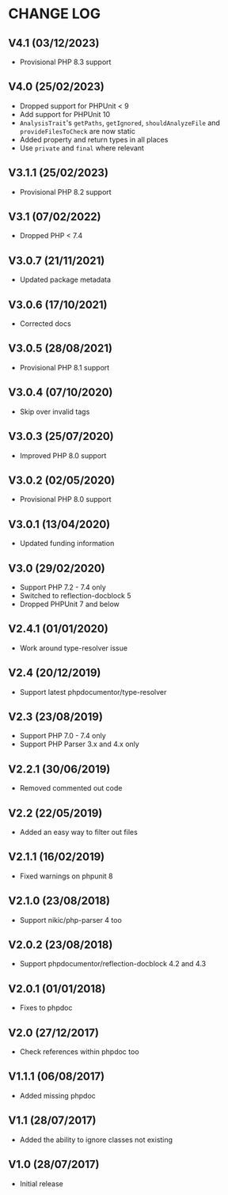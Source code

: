 CHANGE LOG
==========


## V4.1 (03/12/2023)

* Provisional PHP 8.3 support


## V4.0 (25/02/2023)

* Dropped support for PHPUnit < 9
* Add support for PHPUnit 10
* `AnalysisTrait`'s `getPaths`, `getIgnored`, `shouldAnalyzeFile` and `provideFilesToCheck` are now static
* Added property and return types in all places
* Use `private` and `final` where relevant


## V3.1.1 (25/02/2023)

* Provisional PHP 8.2 support


## V3.1 (07/02/2022)

* Dropped PHP < 7.4


## V3.0.7 (21/11/2021)

* Updated package metadata


## V3.0.6 (17/10/2021)

* Corrected docs


## V3.0.5 (28/08/2021)

* Provisional PHP 8.1 support


## V3.0.4 (07/10/2020)

* Skip over invalid tags


## V3.0.3 (25/07/2020)

* Improved PHP 8.0 support


## V3.0.2 (02/05/2020)

* Provisional PHP 8.0 support


## V3.0.1 (13/04/2020)

* Updated funding information


## V3.0 (29/02/2020)

* Support PHP 7.2 - 7.4 only
* Switched to reflection-docblock 5
* Dropped PHPUnit 7 and below


## V2.4.1 (01/01/2020)

* Work around type-resolver issue


## V2.4 (20/12/2019)

* Support latest phpdocumentor/type-resolver


## V2.3 (23/08/2019)

* Support PHP 7.0 - 7.4 only
* Support PHP Parser 3.x and 4.x only


## V2.2.1 (30/06/2019)

* Removed commented out code


## V2.2 (22/05/2019)

* Added an easy way to filter out files


## V2.1.1 (16/02/2019)

* Fixed warnings on phpunit 8


## V2.1.0 (23/08/2018)

* Support nikic/php-parser 4 too


## V2.0.2 (23/08/2018)

* Support phpdocumentor/reflection-docblock 4.2 and 4.3


## V2.0.1 (01/01/2018)

* Fixes to phpdoc


## V2.0 (27/12/2017)

* Check references within phpdoc too


## V1.1.1 (06/08/2017)

* Added missing phpdoc


## V1.1 (28/07/2017)

* Added the ability to ignore classes not existing


## V1.0 (28/07/2017)

* Initial release
